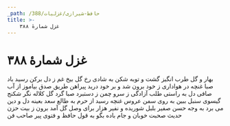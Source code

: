 ```yaml
---
_path: /حافظ-شیرازی/غزلیات/388
title: >-
    غزل شمارهٔ ۳۸۸
---
```

# غزل شمارهٔ ۳۸۸

بهار و گل طرب انگیز گشت و توبه شکن
به شادی رخ گل بیخ غم ز دل برکن
رسید باد صبا غنچه در هواداری
ز خود برون شد و بر خود درید پیراهن
طریق صدق بیاموز از آب صافی دل
به راستی طلب آزادگی ز سرو چمن
ز دستبرد صبا گرد گل کلاله نگر
شکنج گیسوی سنبل ببین به روی سمن
عروس غنچه رسید از حرم به طالع سعد
بعینه دل و دین می برد به وجه حسن
صفیر بلبل شوریده و نفیر هزار
برای وصل گل آمد برون ز بیت حزن
حدیث صحبت خوبان و جام باده بگو
به قول حافظ و فتوی پیر صاحب فن
